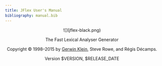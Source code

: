 ```yaml
---
title: JFlex User's Manual
bibliography: manual.bib
---
```


<center>
![](jflex-black.png)

The Fast Lexical Analyser Generator

Copyright © 1998–2015 by 
[Gerwin Klein](http://www.doclsf.de), Steve Rowe, and Régis Décamps.

Version $VERSION, $RELEASE_DATE
</center>

